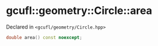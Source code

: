 # gcufl::geometry::Circle::area
Declared in `<gcufl/geometry/Circle.hpp>`
```cpp
double area() const noexcept;
```
